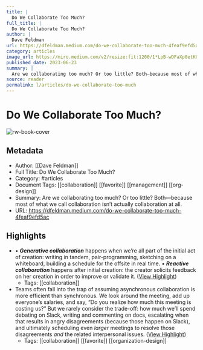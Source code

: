 ```yaml
---
title: |
  Do We Collaborate Too Much?
full_title: |
  Do We Collaborate Too Much?
author: |
  Dave Feldman
url: https://dfeldman.medium.com/do-we-collaborate-too-much-4feaf9efd5ac
category: articles
image_url: https://miro.medium.com/v2/resize:fit:1200/1*LpB-wDFaXp0etKU8TbBr8Q.jpeg
published_date: 2023-06-23
summary: |
  Are we collaborating too much? Or too little? Both—because most of what we call collaboration isn’t actually collaboration at all.
source: reader
permalink: l/articles/do-we-collaborate-too-much
---
```

# Do We Collaborate Too Much?

![rw-book-cover](https://miro.medium.com/v2/resize:fit:1200/1*LpB-wDFaXp0etKU8TbBr8Q.jpeg)

## Metadata
- Author: [[Dave Feldman]]
- Full Title: Do We Collaborate Too Much?
- Category: #articles
- Document Tags: [[collaboration]] [[favorite]] [[management]] [[org-design]] 
- Summary: Are we collaborating too much? Or too little? Both—because most of what we call collaboration isn’t actually collaboration at all.
- URL: https://dfeldman.medium.com/do-we-collaborate-too-much-4feaf9efd5ac

## Highlights
- • ***Generative collaboration*** happens when we’re all part of the initial act of creation: writing in tandem, pair-programming, sketching on a whiteboard, building a schedule for the offsite in real time.
  • ***Reactive collaboration*** happens after initial creation: the creator solicits feedback on her creation in order to improve or validate it. ([View Highlight](https://read.readwise.io/read/01h4dp2dhq9d8snmmk2ph9txqa))
    - Tags: [[collaboration]] 
- Teams often fall into the trap of assuming asynchronous collaboration is more efficient than synchronous. We look around the meeting, add up everyone’s salaries, and say, “Do you realize how much this meeting is costing us?” But we rarely consider the trade-off: how much we’ll spend debating on Slack, writing and commenting on docs, escalating when that results in angry disagreements (because those happen on Slack), and ultimately scheduling even *larger* meetings to resolve those disagreements *and* the related interpersonal issues. ([View Highlight](https://read.readwise.io/read/01h4dp4me29sptysxhmrqpf6k8))
    - Tags: [[collaboration]] [[favorite]] [[organization-design]] 


